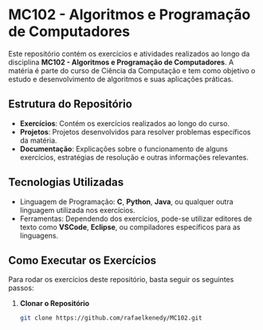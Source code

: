 # MC102 - Algoritmos e Programação de Computadores

Este repositório contém os exercícios e atividades realizados ao longo da disciplina **MC102 - Algoritmos e Programação de Computadores**. A matéria é parte do curso de Ciência da Computação e tem como objetivo o estudo e desenvolvimento de algoritmos e suas aplicações práticas.

## Estrutura do Repositório

- **Exercícios**: Contém os exercícios realizados ao longo do curso.
- **Projetos**: Projetos desenvolvidos para resolver problemas específicos da matéria.
- **Documentação**: Explicações sobre o funcionamento de alguns exercícios, estratégias de resolução e outras informações relevantes.
  
## Tecnologias Utilizadas

- Linguagem de Programação: **C**, **Python**, **Java**, ou qualquer outra linguagem utilizada nos exercícios.
- Ferramentas: Dependendo dos exercícios, pode-se utilizar editores de texto como **VSCode**, **Eclipse**, ou compiladores específicos para as linguagens.

## Como Executar os Exercícios

Para rodar os exercícios deste repositório, basta seguir os seguintes passos:

1. **Clonar o Repositório**
   ```bash
   git clone https://github.com/rafaelkenedy/MC102.git
